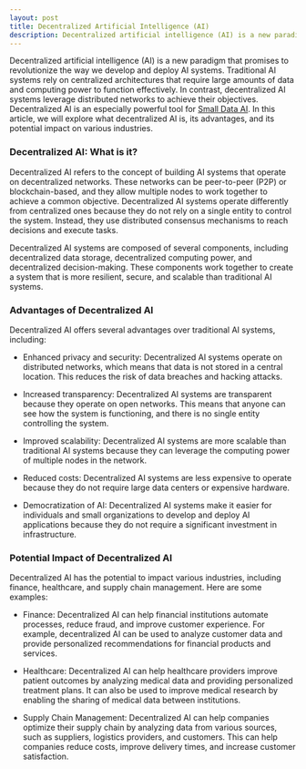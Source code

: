 ```yaml
---
layout: post
title: Decentralized Artificial Intelligence (AI)
description: Decentralized artificial intelligence (AI) is a new paradigm that promises to revolutionize the way we develop and deploy AI systems. 
---
```


Decentralized artificial intelligence (AI) is a new paradigm that promises to revolutionize the way we develop and deploy AI systems. Traditional AI systems rely on centralized architectures that require large amounts of data and computing power to function effectively. In contrast, decentralized AI systems leverage distributed networks to achieve their objectives. Decentralized AI is an especially powerful tool for [Small Data AI](/2021/05/26/Small-Data-AI.html). In this article, we will explore what decentralized AI is, its advantages, and its potential impact on various industries.

### Decentralized AI: What is it?

Decentralized AI refers to the concept of building AI systems that operate on decentralized networks. These networks can be peer-to-peer (P2P) or blockchain-based, and they allow multiple nodes to work together to achieve a common objective. Decentralized AI systems operate differently from centralized ones because they do not rely on a single entity to control the system. Instead, they use distributed consensus mechanisms to reach decisions and execute tasks.

Decentralized AI systems are composed of several components, including decentralized data storage, decentralized computing power, and decentralized decision-making. These components work together to create a system that is more resilient, secure, and scalable than traditional AI systems.


### Advantages of Decentralized AI

Decentralized AI offers several advantages over traditional AI systems, including:

- Enhanced privacy and security: Decentralized AI systems operate on distributed networks, which means that data is not stored in a central location. This reduces the risk of data breaches and hacking attacks.

- Increased transparency: Decentralized AI systems are transparent because they operate on open networks. This means that anyone can see how the system is functioning, and there is no single entity controlling the system.

- Improved scalability: Decentralized AI systems are more scalable than traditional AI systems because they can leverage the computing power of multiple nodes in the network.

- Reduced costs: Decentralized AI systems are less expensive to operate because they do not require large data centers or expensive hardware.

- Democratization of AI: Decentralized AI systems make it easier for individuals and small organizations to develop and deploy AI applications because they do not require a significant investment in infrastructure.


### Potential Impact of Decentralized AI

Decentralized AI has the potential to impact various industries, including finance, healthcare, and supply chain management. Here are some examples:

- Finance: Decentralized AI can help financial institutions automate processes, reduce fraud, and improve customer experience. For example, decentralized AI can be used to analyze customer data and provide personalized recommendations for financial products and services.

- Healthcare: Decentralized AI can help healthcare providers improve patient outcomes by analyzing medical data and providing personalized treatment plans. It can also be used to improve medical research by enabling the sharing of medical data between institutions.

- Supply Chain Management: Decentralized AI can help companies optimize their supply chain by analyzing data from various sources, such as suppliers, logistics providers, and customers. This can help companies reduce costs, improve delivery times, and increase customer satisfaction.



